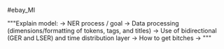 #ebay_Ml

"""Explain model:
-> NER process / goal
-> Data processing (dimensions/formatting of tokens, tags, and titles)
-> Use of bidirectional (GER and LSER) and time distribution layer
-> How to get bitches
->
"""